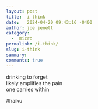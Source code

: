 ```yaml
---
layout: post
title:  i think
date:   2024-04-20 09:43:16 -0400
author: joe jenett
category:
  -  micro
permalink: /i-think/
slug: i-think
summary: 
comments: true
---
```

<p>
drinking to forget<br>
likely amplifies the pain<br>
one carries within
</p>

\#haiku 

<a href="https://brid.gy/publish/mastodon"></a>